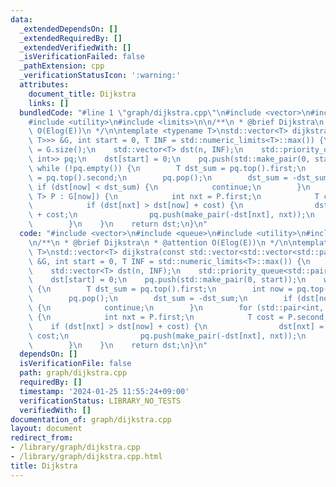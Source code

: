 ```yaml
---
data:
  _extendedDependsOn: []
  _extendedRequiredBy: []
  _extendedVerifiedWith: []
  _isVerificationFailed: false
  _pathExtension: cpp
  _verificationStatusIcon: ':warning:'
  attributes:
    document_title: Dijkstra
    links: []
  bundledCode: "#line 1 \"graph/dijkstra.cpp\"\n#include <vector>\n#include <queue>\n\
    #include <utility>\n#include <limits>\n\n/**\n * @brief Dijkstra\n * @attention\
    \ O(Elog(E))\n */\n\ntemplate <typename T>\nstd::vector<T> dijkstra(const std::vector<std::vector<std::pair<int,\
    \ T>>> &G, int start = 0, T INF = std::numeric_limits<T>::max()) {\n    int n\
    \ = G.size();\n    std::vector<T> dst(n, INF);\n    std::priority_queue<std::pair<T,\
    \ int>> pq;\n    dst[start] = 0;\n    pq.push(std::make_pair(0, start));\n   \
    \ while (!pq.empty()) {\n        T dst_sum = pq.top().first;\n        int now\
    \ = pq.top().second;\n        pq.pop();\n        dst_sum = -dst_sum;\n       \
    \ if (dst[now] < dst_sum) {\n            continue;\n        }\n        for (std::pair<int,\
    \ T> P : G[now]) {\n            int nxt = P.first;\n            T cost = P.second;\n\
    \            if (dst[nxt] > dst[now] + cost) {\n                dst[nxt] = dst[now]\
    \ + cost;\n                pq.push(make_pair(-dst[nxt], nxt));\n            }\n\
    \        }\n    }\n    return dst;\n}\n"
  code: "#include <vector>\n#include <queue>\n#include <utility>\n#include <limits>\n\
    \n/**\n * @brief Dijkstra\n * @attention O(Elog(E))\n */\n\ntemplate <typename\
    \ T>\nstd::vector<T> dijkstra(const std::vector<std::vector<std::pair<int, T>>>\
    \ &G, int start = 0, T INF = std::numeric_limits<T>::max()) {\n    int n = G.size();\n\
    \    std::vector<T> dst(n, INF);\n    std::priority_queue<std::pair<T, int>> pq;\n\
    \    dst[start] = 0;\n    pq.push(std::make_pair(0, start));\n    while (!pq.empty())\
    \ {\n        T dst_sum = pq.top().first;\n        int now = pq.top().second;\n\
    \        pq.pop();\n        dst_sum = -dst_sum;\n        if (dst[now] < dst_sum)\
    \ {\n            continue;\n        }\n        for (std::pair<int, T> P : G[now])\
    \ {\n            int nxt = P.first;\n            T cost = P.second;\n        \
    \    if (dst[nxt] > dst[now] + cost) {\n                dst[nxt] = dst[now] +\
    \ cost;\n                pq.push(make_pair(-dst[nxt], nxt));\n            }\n\
    \        }\n    }\n    return dst;\n}\n"
  dependsOn: []
  isVerificationFile: false
  path: graph/dijkstra.cpp
  requiredBy: []
  timestamp: '2024-01-25 11:55:24+09:00'
  verificationStatus: LIBRARY_NO_TESTS
  verifiedWith: []
documentation_of: graph/dijkstra.cpp
layout: document
redirect_from:
- /library/graph/dijkstra.cpp
- /library/graph/dijkstra.cpp.html
title: Dijkstra
---
```

